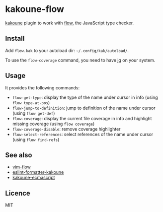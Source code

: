 # kakoune-flow

[kakoune](http://kakoune.org) plugin to work with [flow](https://flow.org/), the JavaScript type checker.

## Install

Add `flow.kak` to your autoload dir: `~/.config/kak/autoload/`.

To use the `flow-coverage` command, you need to have [jq](https://stedolan.github.io/jq/) on your system.

## Usage

It provides the following commands:

- `flow-get-type`: display the type of the name under cursor in info (using `flow type-at-pos`)
- `flow-jump-to-definition`: jump to definition of the name under cursor (using `flow get-def`)
- `flow-coverage`: display the current file coverage in info and highlight missing coverage (using `flow coverage`)
- `flow-coverage-disable`: remove coverage highlighter
- `flow-select-references`: select references of the name under cursor (using `flow find-refs`)

## See also

- [vim-flow](https://github.com/flowtype/vim-flow)
- [eslint-formatter-kakoune](https://github.com/Delapouite/eslint-formatter-kakoune)
- [kakoune-ecmascript](https://github.com/Delapouite/kakoune-ecmascript)

## Licence

MIT
